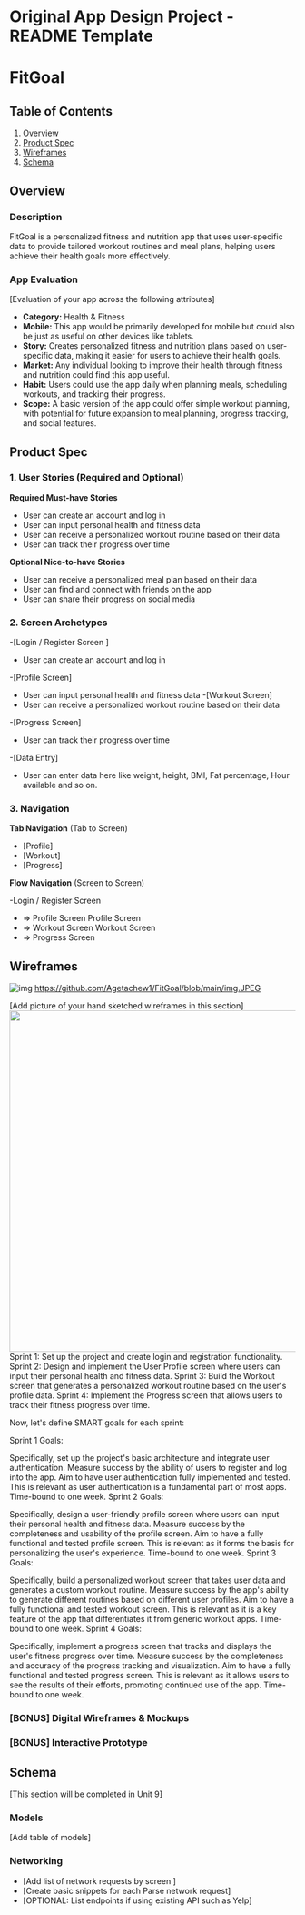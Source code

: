 Original App Design Project - README Template
===

# FitGoal

## Table of Contents

1. [Overview](#Overview)
2. [Product Spec](#Product-Spec)
3. [Wireframes](#Wireframes)
4. [Schema](#Schema)

## Overview

### Description

FitGoal is a personalized fitness and nutrition app that uses user-specific data to provide tailored workout routines and meal plans, helping users achieve their health goals more effectively.

### App Evaluation

[Evaluation of your app across the following attributes]
- **Category:** Health & Fitness
- **Mobile:** This app would be primarily developed for mobile but could also be just as useful on other devices like tablets.
- **Story:** Creates personalized fitness and nutrition plans based on user-specific data, making it easier for users to achieve their health goals.
- **Market:** Any individual looking to improve their health through fitness and nutrition could find this app useful.
- **Habit:** Users could use the app daily when planning meals, scheduling workouts, and tracking their progress.
- **Scope:** A basic version of the app could offer simple workout planning, with potential for future expansion to meal planning, progress tracking, and social features.

## Product Spec

### 1. User Stories (Required and Optional)

**Required Must-have Stories**

* User can create an account and log in
* User can input personal health and fitness data
* User can receive a personalized workout routine based on their data
* User can track their progress over time

**Optional Nice-to-have Stories**

* User can receive a personalized meal plan based on their data
* User can find and connect with friends on the app
* User can share their progress on social media

### 2. Screen Archetypes

-[Login / Register Screen ]
* User can create an account and log in

-[Profile Screen]
* User can input personal health and fitness data
-[Workout Screen]
* User can receive a personalized workout routine based on their data

-[Progress Screen]
* User can track their progress over time

-[Data Entry]
* User can enter data here like weight, height, BMI, Fat percentage, Hour available and so on. 

### 3. Navigation

**Tab Navigation** (Tab to Screen)

* [Profile]
* [Workout]
* [Progress]

**Flow Navigation** (Screen to Screen)

 -Login / Register Screen
* => Profile Screen
Profile Screen
* => Workout Screen
Workout Screen
* => Progress Screen

## Wireframes
![img](https://github.com/Agetachew1/FitGoal/assets/106967171/0e73d83b-a924-4e04-8911-153ad8db91eb)
https://github.com/Agetachew1/FitGoal/blob/main/img.JPEG

[Add picture of your hand sketched wireframes in this section]
<img src="YOUR_WIREFRAME_IMAGE_URL" width=600>
Sprint 1: Set up the project and create login and registration functionality.
Sprint 2: Design and implement the User Profile screen where users can input their personal health and fitness data.
Sprint 3: Build the Workout screen that generates a personalized workout routine based on the user's profile data.
Sprint 4: Implement the Progress screen that allows users to track their fitness progress over time.

Now, let's define SMART goals for each sprint:

Sprint 1 Goals:

Specifically, set up the project's basic architecture and integrate user authentication.
Measure success by the ability of users to register and log into the app.
Aim to have user authentication fully implemented and tested.
This is relevant as user authentication is a fundamental part of most apps.
Time-bound to one week.
Sprint 2 Goals:

Specifically, design a user-friendly profile screen where users can input their personal health and fitness data.
Measure success by the completeness and usability of the profile screen.
Aim to have a fully functional and tested profile screen.
This is relevant as it forms the basis for personalizing the user's experience.
Time-bound to one week.
Sprint 3 Goals:

Specifically, build a personalized workout screen that takes user data and generates a custom workout routine.
Measure success by the app's ability to generate different routines based on different user profiles.
Aim to have a fully functional and tested workout screen.
This is relevant as it is a key feature of the app that differentiates it from generic workout apps.
Time-bound to one week.
Sprint 4 Goals:

Specifically, implement a progress screen that tracks and displays the user's fitness progress over time.
Measure success by the completeness and accuracy of the progress tracking and visualization.
Aim to have a fully functional and tested progress screen.
This is relevant as it allows users to see the results of their efforts, promoting continued use of the app.
Time-bound to one week.
### [BONUS] Digital Wireframes & Mockups

### [BONUS] Interactive Prototype

## Schema 

[This section will be completed in Unit 9]

### Models

[Add table of models]

### Networking

- [Add list of network requests by screen ]
- [Create basic snippets for each Parse network request]
- [OPTIONAL: List endpoints if using existing API such as Yelp]
